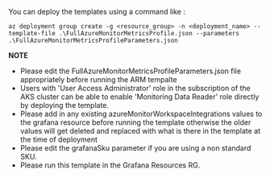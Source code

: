 You can deploy the templates using a command like :

```az deployment group create -g <resource_group> -n <deployment_name> --template-file .\FullAzureMonitorMetricsProfile.json --parameters .\FullAzureMonitorMetricsProfileParameters.json```

**NOTE**

- Please edit the FullAzureMonitorMetricsProfileParameters.json file appropriately before running the ARM tempalte
- Users with 'User Access Administrator' role in the subscription  of the AKS cluster can be able to enable 'Monitoring Data Reader' role directly by deploying the template.
- Please add in any existing azureMonitorWorkspaceIntegrations values to the grafana resource before running the template otherwise the older values will get deleted and replaced with what is there in the template at the time of deployment
- Please edit the grafanaSku parameter if you are using a non standard SKU.
- Please run this template in the Grafana Resources RG.
